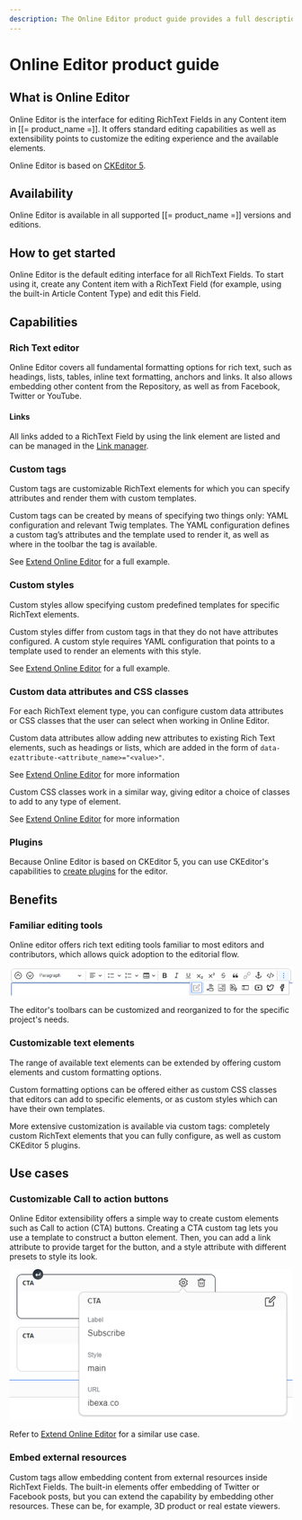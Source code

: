```yaml
---
description: The Online Editor product guide provides a full description of its features as well as the benefits it brings to the client.
---
```


# Online Editor product guide

## What is Online Editor

Online Editor is the interface for editing RichText Fields in any Content item in [[= product_name =]].
It offers standard editing capabilities as well as extensibility points to customize the editing experience and the available elements.

Online Editor is based on [CKEditor 5](https://ckeditor.com/ckeditor-5/).

## Availability

Online Editor is available in all supported [[= product_name =]] versions and editions.

## How to get started

Online Editor is the default editing interface for all RichText Fields. 
To start using it, create any Content item with a RichText Field 
(for example, using the built-in Article Content Type) and edit this Field.

## Capabilities

### Rich Text editor

Online Editor covers all fundamental formatting options for rich text, 
such as headings, lists, tables, inline text formatting, anchors and links. 
It also allows embedding other content from the Repository, as well as from Facebook, Twitter or YouTube.

#### Links

All links added to a RichText Field by using the link element are listed
and can be managed in the [Link manager](url_management.md).

### Custom tags

Custom tags are customizable RichText elements for which you can specify attributes 
and render them with custom templates.

Custom tags can be created by means of specifying two things only: 
YAML configuration and relevant Twig templates.
The YAML configuration defines a custom tag’s attributes and the template used to render it, as well as where in the toolbar the tag is available.

See [Extend Online Editor](extend_online_editor.md#configure-custom-tags) for a full example.

### Custom styles

Custom styles allow specifying custom predefined templates for specific RichText elements.

Custom styles differ from custom tags in that they do not have attributes configured. A custom style requires YAML configuration that points to a template used to render an elements with this style.

See [Extend Online Editor](extend_online_editor.md#configure-custom-styles) for a full example.

### Custom data attributes and CSS classes

For each RichText element type, you can configure custom data attributes or CSS classes that the user can select when working in Online Editor.

Custom data attributes allow adding new attributes to existing Rich Text elements, such as headings or lists, which are added in the form of `data-ezattribute-<attribute_name>="<value>"`.

See [Extend Online Editor](extend_online_editor.md#custom-data-attributes) for more information

Custom CSS classes work in a similar way, giving editor a choice of classes to add to any type of element.

See [Extend Online Editor](extend_online_editor.md#custom-css-classes) for more information

### Plugins

Because Online Editor is based on CKEditor 5, you can use CKEditor's capabilities to [create plugins](extend_online_editor.md#add-ckeditor-plugins) for the editor.

## Benefits

### Familiar editing tools

Online editor offers rich text editing tools familiar to most editors and contributors, 
which allows quick adoption to the editorial flow.

![Familiar editing tools](img/familiar_editing_tools.png)

The editor's toolbars can be customized and reorganized to for the specific project's needs.

### Customizable text elements

The range of available text elements can be extended by offering custom elements and custom formatting options.

Custom formatting options can be offered either as custom CSS classes that editors can add to specific elements, 
or as custom styles which can have their own templates.

More extensive customization is available via custom tags: 
completely custom RichText elements that you can fully configure, 
as well as custom CKEditor 5 plugins.

## Use cases

### Customizable Call to action buttons

Online Editor extensibility offers a simple way to create custom elements such as Call to action (CTA) buttons. 
Creating a CTA custom tag lets you use a template to construct a button element. 
Then, you can add a link attribute to provide target for the button, and a style attribute with different presets to style its look.

![Call to action buttons](img/call_to_action_buttons.png)

Refer to [Extend Online Editor](extend_online_editor.md#link-tag) for a similar use case.

### Embed external resources

Custom tags allow embedding content from external resources inside RichText Fields. 
The built-in elements offer embedding of Twitter or Facebook posts, but you can extend the capability by embedding other resources. 
These can be, for example, 3D product or real estate viewers.